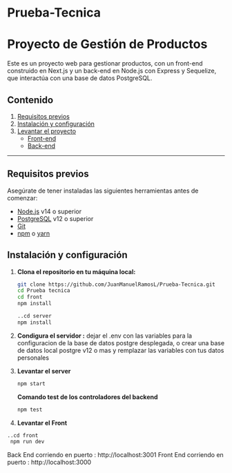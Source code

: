 # Prueba-Tecnica

# Proyecto de Gestión de Productos

Este es un proyecto web para gestionar productos, con un front-end construido en Next.js y un back-end en Node.js con Express y Sequelize, que interactúa con una base de datos PostgreSQL.

## Contenido

1. [Requisitos previos](#requisitos-previos)
2. [Instalación y configuración](#instalación-y-configuración)
3. [Levantar el proyecto](#levantar-el-proyecto)
    - [Front-end](#front-end)
    - [Back-end](#back-end)

---

## Requisitos previos

Asegúrate de tener instaladas las siguientes herramientas antes de comenzar:

- [Node.js](https://nodejs.org/) v14 o superior
- [PostgreSQL](https://www.postgresql.org/) v12 o superior
- [Git](https://git-scm.com/)
- [npm](https://www.npmjs.com/) o [yarn](https://yarnpkg.com/)

## Instalación y configuración

1. **Clona el repositorio en tu máquina local:**

   ```bash
   git clone https://github.com/JuanManuelRamosL/Prueba-Tecnica.git
   cd Prueba tecnica
   cd front
   npm install

   ..cd server
   npm install
2. **Condigura el servidor :**
   dejar el .env con las variables para la configuracion de la base de datos postgre desplegada, o crear una base de datos local postgre v12 o mas y remplazar las variables con tus datos 
   personales 

3. **Levantar el server**
   ```bash
   npm start
   ```

   **Comando test de los controladores del backend**
   ```bash
   npm test
   ```

5.  **Levantar el Front**
   ```bash
   ..cd front
    npm run dev
```
Back End corriendo en puerto : http://localhost:3001
Front End corriendo en puerto : http://localhost:3000
